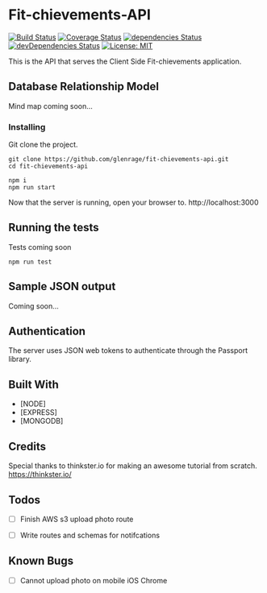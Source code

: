 # Fit-chievements-API

[![Build Status](https://travis-ci.org/glenrage/fit-chievements-api.svg?branch=master)](https://travis-ci.org/glenrage/fit-chievements-api)
[![Coverage Status](https://coveralls.io/repos/github/glenrage/fit-chievements-api/badge.svg?branch=master)](https://coveralls.io/github/glenrage/fit-chievements-api?branch=master)
[![dependencies Status](https://david-dm.org/expressjs/express/status.svg)](https://david-dm.org/expressjs/express)
[![devDependencies Status](https://david-dm.org/expressjs/express/dev-status.svg)](https://david-dm.org/expressjs/express?type=dev)
[![License: MIT](https://img.shields.io/badge/License-MIT-yellow.svg)](https://opensource.org/licenses/MIT)


This is the API that serves the Client Side Fit-chievements application.

## Database Relationship Model
Mind map coming soon...

### Installing

Git clone the project.

```
git clone https://github.com/glenrage/fit-chievements-api.git
cd fit-chievements-api

npm i
npm run start
```

Now that the server is running, open your browser to.
http://localhost:3000


## Running the tests

Tests coming soon

```
npm run test

```
## Sample JSON output
Coming soon...

## Authentication
The server uses JSON web tokens to authenticate through the Passport library.

## Built With
* [NODE]
* [EXPRESS]
* [MONGODB]


## Credits
Special thanks to thinkster.io for making an awesome tutorial from scratch.
https://thinkster.io/

## Todos
* [ ] Finish AWS s3 upload photo route
* [ ] Write routes and schemas for notifcations


## Known Bugs
* [ ] Cannot upload photo on mobile iOS Chrome
